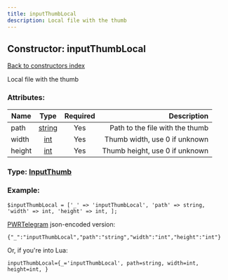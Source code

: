 ```yaml
---
title: inputThumbLocal
description: Local file with the thumb
---
```

## Constructor: inputThumbLocal  
[Back to constructors index](index.md)



Local file with the thumb

### Attributes:

| Name     |    Type       | Required | Description |
|----------|:-------------:|:--------:|------------:|
|path|[string](../types/string.md) | Yes|Path to the file with the thumb|
|width|[int](../types/int.md) | Yes|Thumb width, use 0 if unknown|
|height|[int](../types/int.md) | Yes|Thumb height, use 0 if unknown|



### Type: [InputThumb](../types/InputThumb.md)


### Example:

```
$inputThumbLocal = ['_' => 'inputThumbLocal', 'path' => string, 'width' => int, 'height' => int, ];
```  

[PWRTelegram](https://pwrtelegram.xyz) json-encoded version:

```
{"_":"inputThumbLocal","path":"string","width":"int","height":"int"}
```


Or, if you're into Lua:  


```
inputThumbLocal={_='inputThumbLocal', path=string, width=int, height=int, }

```


